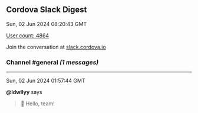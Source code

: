 ## Cordova Slack Digest
Sun, 02 Jun 2024 08:20:43 GMT

[User count: 4864](https://cordova.slack.com/)


Join the conversation at [slack.cordova.io](http://slack.cordova.io/)

### __Channel #general__ _(1 messages)_
---

Sun, 02 Jun 2024 01:57:44 GMT

__@ldwllyy__ says 
> 👋 Hello, team!
> 

